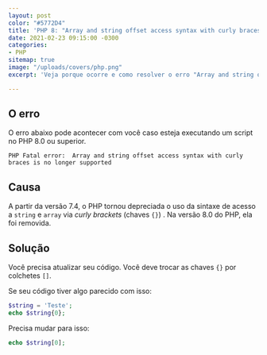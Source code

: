 ```yaml
---
layout: post
color: "#5772D4"
title: 'PHP 8: "Array and string offset access syntax with curly braces is no longer supported"'
date: 2021-02-23 09:15:00 -0300
categories:
- PHP
sitemap: true
image: "/uploads/covers/php.png"
excerpt: 'Veja porque ocorre e como resolver o erro "Array and string offset access syntax with curly braces is no longer supported" no PHP 8.'

---
```

## O erro

O erro abaixo pode acontecer com você caso esteja executando um script no PHP 8.0 ou superior.

```text
PHP Fatal error:  Array and string offset access syntax with curly braces is no longer supported
```

## Causa

A partir da versão 7.4, o PHP tornou depreciada o uso da sintaxe de acesso a `string` e `array` via _curly brackets_ (chaves `{}`) . Na versão 8.0 do PHP, ela foi removida.

## Solução

Você precisa atualizar seu código. Você deve trocar as chaves `{}` por colchetes `[]`. 

Se seu código tiver algo parecido com isso:

```php
$string = 'Teste';
echo $string{0};
```

Precisa mudar para isso:

```php
echo $string[0];
```